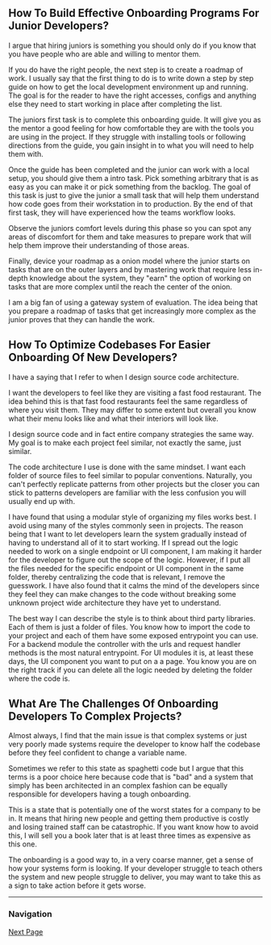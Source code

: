## How To Build Effective Onboarding Programs For Junior Developers?

I argue that hiring juniors is something you should only do if you
know that you have people who are able and willing to mentor them.

If you do have the right people, the next step is to create a roadmap
of work. I usually say that the first thing to do is to write down
a step by step guide on how to get the local development environment
up and running. The goal is for the reader to have the right accesses,
configs and anything else they need to start working in place after
completing the list.

The juniors first task is to complete this onboarding guide. It will
give you as the mentor a good feeling for how comfortable they are
with the tools you are using in the project. If they struggle with
installing tools or following directions from the guide, you gain
insight in to what you will need to help them with.

Once the guide has been completed and the junior can work with a local
setup, you should give them a intro task. Pick something arbitrary
that is as easy as you can make it or pick something from the backlog.
The goal of this task is just to give the junior a small task that
will help them understand how code goes from their workstation in to
production. By the end of that first task, they will have experienced
how the teams workflow looks.

Observe the juniors comfort levels during this phase so you can spot
any areas of discomfort for them and take measures to prepare work
that will help them improve their understanding of those areas.

Finally, device your roadmap as a onion model where the junior starts
on tasks that are on the outer layers and by mastering work that require
less in-depth knowledge about the system, they "earn" the option of
working on tasks that are more complex until the reach the center of
the onion.

I am a big fan of using a gateway system of evaluation. The idea being
that you prepare a roadmap of tasks that get increasingly more complex
as the junior proves that they can handle the work.

## How To Optimize Codebases For Easier Onboarding Of New Developers?

I have a saying that I refer to when I design source code architecture.

I want the developers to feel like they are visiting a fast food restaurant.
The idea behind this is that fast food restaurants feel the same regardless
of where you visit them. They may differ to some extent but overall
you know what their menu looks like and what their interiors will
look like.

I design source code and in fact entire company strategies the same
way. My goal is to make each project feel similar, not exactly the
same, just similar.

The code architecture I use is done with the same mindset. I want each
folder of source files to feel similar to popular conventions.
Naturally, you can't perfectly replicate patterns from other projects
but the closer you can stick to patterns developers are familiar with
the less confusion you will usually end up with.

I have found that using a modular style of organizing my files works
best. I avoid using many of the styles commonly seen in projects.
The reason being that I want to let developers learn the system
gradually instead of having to understand all of it to start working.
If I spread out the logic needed to work on a single endpoint or UI
component, I am making it harder for the developer to figure out the
scope of the logic. However, if I put all the files needed for the
specific endpoint or UI component in the same folder, thereby centralizing
the code that is relevant, I remove the guesswork. I have also found
that it calms the mind of the developers since they feel they can make
changes to the code without breaking some unknown project wide architecture
they have yet to understand.

The best way I can describe the style is to think about third party
libraries. Each of them is just a folder of files. You know how to
import the code to your project and each of them have some exposed
entrypoint you can use.
For a backend module the controller with the urls and request handler
methods is the most natural entrypoint. For UI modules it is,
at least these days, the UI component you want to put on a a page.
You know you are on the right track if you can delete all the logic
needed by deleting the folder where the code is.

## What Are The Challenges Of Onboarding Developers To Complex Projects?

Almost always, I find that the main issue is that complex systems or
just very poorly made systems require the developer to know half the
codebase before they feel confident to change a variable name.

Sometimes we refer to this state as spaghetti code but I argue that
this terms is a poor choice here because code that is "bad" and
a system that simply has been architected in an complex fashion
can be equally responsible for developers having a tough onboarding.

This is a state that is potentially one of the worst states for a company
to be in. It means that hiring new people and getting them productive
is costly and losing trained staff can be catastrophic. If you want
know how to avoid this, I will sell you a book later that is at least
three times as expensive as this one.

The onboarding is a good way to, in a very coarse manner, get a
sense of how your systems form is looking. If your developer struggle
to teach others the system and new people struggle to deliver, you
may want to take this as a sign to take action before it gets worse.

---

### Navigation

[Next Page](career_growth_and_job_market/page_035.md)

